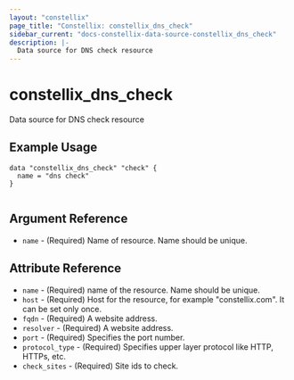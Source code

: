```yaml
---
layout: "constellix"
page_title: "Constellix: constellix_dns_check"
sidebar_current: "docs-constellix-data-source-constellix_dns_check"
description: |-
  Data source for DNS check resource
---
```


# constellix_dns_check #
Data source for DNS check resource

## Example Usage ##

```hcl
data "constellix_dns_check" "check" {
  name = "dns check"
}


```

## Argument Reference ##
* `name` - (Required) Name of resource. Name should be unique.

## Attribute Reference ##
* `name` - (Required) name of the resource. Name should be unique.
* `host` - (Required) Host for the resource, for example "constellix.com". It can be set only once.
* `fqdn` - (Required) A website address.
* `resolver` - (Required) A website address.
* `port` - (Required) Specifies the port number.
* `protocol_type` - (Required) Specifies upper layer protocol like HTTP, HTTPs, etc.
* `check_sites` - (Required) Site ids to check.
